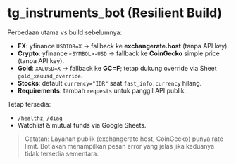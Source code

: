 # tg_instruments_bot (Resilient Build)

Perbedaan utama vs build sebelumnya:
- **FX**: yfinance `USDIDR=X` → fallback ke **exchangerate.host** (tanpa API key).
- **Crypto**: yfinance `<SYMBOL>-USD` → fallback ke **CoinGecko** simple price (tanpa API key).
- **Gold**: `XAUUSD=X` → fallback ke **GC=F**; tetap dukung override via Sheet `gold_xauusd_override`.
- **Stocks**: default `currency="IDR"` saat `fast_info.currency` hilang.
- **Requirements**: tambah `requests` untuk panggil API publik.

Tetap tersedia:
- `/healthz`, `/diag`
- Watchlist & mutual funds via Google Sheets.

> Catatan: Layanan publik (exchangerate.host, CoinGecko) punya rate limit. Bot akan menampilkan pesan error yang jelas jika keduanya tidak tersedia sementara.
